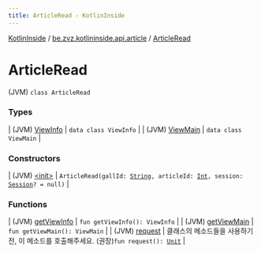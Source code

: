 ```yaml
---
title: ArticleRead - KotlinInside
---
```


[KotlinInside](../../index.html) / [be.zvz.kotlininside.api.article](../index.html) / [ArticleRead](./index.html)

# ArticleRead

(JVM) `class ArticleRead`

### Types

| (JVM) [ViewInfo](-view-info/index.html) | `data class ViewInfo` |
| (JVM) [ViewMain](-view-main/index.html) | `data class ViewMain` |

### Constructors

| (JVM) [&lt;init&gt;](-init-.html) | `ArticleRead(gallId: `[`String`](https://kotlinlang.org/api/latest/jvm/stdlib/kotlin/-string/index.html)`, articleId: `[`Int`](https://kotlinlang.org/api/latest/jvm/stdlib/kotlin/-int/index.html)`, session: `[`Session`](../../be.zvz.kotlininside.session/-session/index.html)`? = null)` |

### Functions

| (JVM) [getViewInfo](get-view-info.html) | `fun getViewInfo(): ViewInfo` |
| (JVM) [getViewMain](get-view-main.html) | `fun getViewMain(): ViewMain` |
| (JVM) [request](request.html) | 클래스의 메소드들을 사용하기 전, 이 메소드를 호출해주세요. (권장)`fun request(): `[`Unit`](https://kotlinlang.org/api/latest/jvm/stdlib/kotlin/-unit/index.html) |

